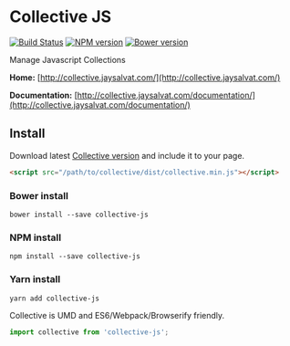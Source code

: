# Collective JS

[![Build Status](https://travis-ci.org/jaysalvat/collective-js.svg?branch=master)](https://travis-ci.org/jaysalvat/collective-js)
[![NPM version](https://badge.fury.io/js/collective-js.svg)](http://badge.fury.io/js/collective-js)
[![Bower version](https://badge.fury.io/bo/collective-js.svg)](http://badge.fury.io/bo/collective-js)

Manage Javascript Collections

**Home:**
[http://collective.jaysalvat.com/](http://collective.jaysalvat.com/)

**Documentation:**
[http://collective.jaysalvat.com/documentation/](http://collective.jaysalvat.com/documentation/)

## Install

Download latest [Collective version](http://jaysalvat.github.io/collective-js/releases/latest/collective.zip) and include it to your page.

```html
<script src="/path/to/collective/dist/collective.min.js"></script>
```

### Bower install

    bower install --save collective-js

### NPM install

    npm install --save collective-js

### Yarn install

    yarn add collective-js

Collective is UMD and ES6/Webpack/Browserify friendly.

```javascript
import collective from 'collective-js';
```
